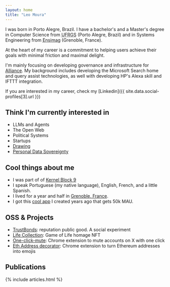 ```yaml
---
layout: home
title: "Leo Moura"
---
```


I was born in Porto Alegre, Brazil. I have a bachelor's and a Master's degree in Computer Science from <abbr title="Universidade Federal do Rio Grande do Sul">UFRGS</abbr> (Porto Alegre, Brazil) and in Systems Engineering from <abbr title="École nationale supérieure d'informatique et de mathématiques appliquées de Grenoble">Ensimag</abbr> (Grenoble, France).

At the heart of my career is a commitment to helping users achieve their goals with minimal friction and maximal delight.

I'm mainly focusing on developing governance and infrastructure for [Alliance](https://alliance.xyz/). My background includes developing the Microsoft Search home and query assist technologies, as well with developing HP's Alexa skill and IFTTT integration.

If you are interested in my career, check my [Linkedin]({{ site.data.social-profiles[3].url }})

## Think I'm currently interested in

- LLMs and Agents
- The Open Web
- Political Systems
- Startups
- [Drawing](https://www.behance.net/gallery/120222041/Inktober-2020)
- [Personal Data Sovereignty](/personal-data-sovereignty)

## Cool things about me

- I was part of of [Kernel Block 9](https://www.kernel.community/)
- I speak Portuguese (my native language), English, French, and a little Spanish.
- I lived for a year and half in [Grenoble, France](https://maps.app.goo.gl/TQGknGDQbkEoVvpi7).
- I got this [cool app](https://criadordecruzadinhas.com.br/) I created years ago that gets 50k MAU.

## OSS & Projects

- [TrustBonds](https://github.com/lfsmoura/trust-bonds): reputation public good. A social experiment
- [Life Collection](https://lifecollection.org/): Game of Life homage NFT
- [One-click-mute](https://github.com/lfsmoura/one-click-mute): Chrome extension to mute accounts on X with one click
- [Eth Address decorator](https://github.com/lfsmoura/eth-address-to-cute): Chrome extension to turn Ethereum addresses into emojis

## Publications

{% include articles.html %}
